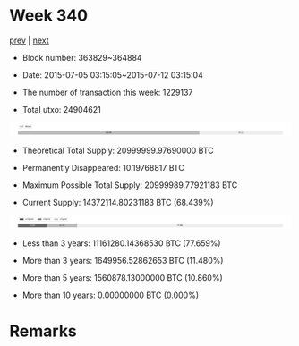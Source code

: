 # Week 340

[prev](week0339.md) | [next](week0341.md)

- Block number: 363829~364884

- Date: 2015-07-05 03:15:05~2015-07-12 03:15:04

- The number of transaction this week: 1229137

- Total utxo: 24904621

![](../images/mined_week0340.png)

- Theoretical Total Supply: 20999999.97690000 BTC

- Permanently Disappeared: 10.19768817 BTC

- Maximum Possible Total Supply: 20999989.77921183 BTC

- Current Supply: 14372114.80231183 BTC (68.439%)

![](../images/year_week0340.png)


- Less than 3 years: 11161280.14368530 BTC (77.659%)

- More than 3 years: 1649956.52862653 BTC (11.480%)

- More than 5 years: 1560878.13000000 BTC (10.860%)

- More than 10 years: 0.00000000 BTC (0.000%)

# Remarks

